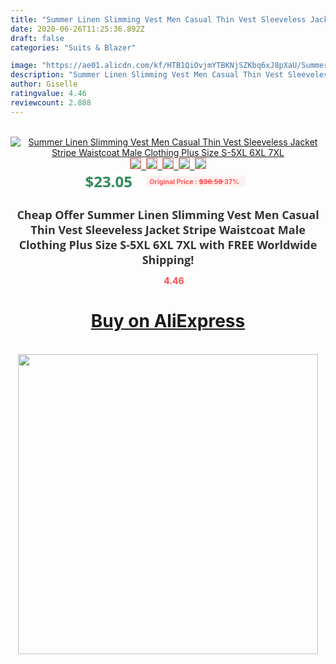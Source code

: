 ```yaml
---
title: "Summer Linen Slimming Vest Men Casual Thin Vest Sleeveless Jacket Stripe Waistcoat Male Clothing Plus Size S-5XL 6XL 7XL"
date: 2020-06-26T11:25:36.892Z
draft: false
categories: "Suits & Blazer"

image: "https://ae01.alicdn.com/kf/HTB1QiOvjmYTBKNjSZKbq6xJ8pXaU/Summer-Linen-Slimming-Vest-Men-Casual-Thin-Vest-Sleeveless-Jacket-Stripe-Waistcoat-Male-Clothing-Plus-Size.jpg"
description: "Summer Linen Slimming Vest Men Casual Thin Vest Sleeveless Jacket Stripe Waistcoat Male Clothing Plus Size S-5XL 6XL 7XL"
author: Giselle
ratingvalue: 4.46
reviewcount: 2.888
---
```

<br>
<div style="text-align: center;">
<a href="https://s.click.aliexpress.com/e/_Am8eRF" target="_blank" rel="nofollow noopener noreferrer"><img alt="Summer Linen Slimming Vest Men Casual Thin Vest Sleeveless Jacket Stripe Waistcoat Male Clothing Plus Size S-5XL 6XL 7XL" class="magnifier-image" src="https://ae01.alicdn.com/kf/HTB1QiOvjmYTBKNjSZKbq6xJ8pXaU/Summer-Linen-Slimming-Vest-Men-Casual-Thin-Vest-Sleeveless-Jacket-Stripe-Waistcoat-Male-Clothing-Plus-Size.jpg_640x640.jpg">
<br>
<img style="border:1px solid salmon" src="https://ae01.alicdn.com/kf/HTB1QiOvjmYTBKNjSZKbq6xJ8pXaU/Summer-Linen-Slimming-Vest-Men-Casual-Thin-Vest-Sleeveless-Jacket-Stripe-Waistcoat-Male-Clothing-Plus-Size.jpg_120x120.jpg">&nbsp;&nbsp;<img style="border:1px solid salmon" src="https://ae01.alicdn.com/kf/HTB1gXbdz3aTBuNjSszfq6xgfpXaC/Summer-Linen-Slimming-Vest-Men-Casual-Thin-Vest-Sleeveless-Jacket-Stripe-Waistcoat-Male-Clothing-Plus-Size.jpg_120x120.jpg">&nbsp;&nbsp;<img style="border:1px solid salmon" src="https://ae01.alicdn.com/kf/HTB1_EahrNuTBuNkHFNRq6A9qpXam/Summer-Linen-Slimming-Vest-Men-Casual-Thin-Vest-Sleeveless-Jacket-Stripe-Waistcoat-Male-Clothing-Plus-Size.jpg_120x120.jpg">&nbsp;&nbsp;<img style="border:1px solid salmon" src="https://ae01.alicdn.com/kf/HTB1idAhz41YBuNjy1zcq6zNcXXaw/Summer-Linen-Slimming-Vest-Men-Casual-Thin-Vest-Sleeveless-Jacket-Stripe-Waistcoat-Male-Clothing-Plus-Size.jpg_120x120.jpg">&nbsp;&nbsp;<img style="border:1px solid salmon" src="https://ae01.alicdn.com/kf/HTB1v978z7SWBuNjSszdq6zeSpXan/Summer-Linen-Slimming-Vest-Men-Casual-Thin-Vest-Sleeveless-Jacket-Stripe-Waistcoat-Male-Clothing-Plus-Size.jpg_120x120.jpg"></a></div><br0>
<div style="text-align: center;"><span style="background-color: white; border: 0px; box-sizing: border-box; color: seagreen; display: inline-block; font-family: &quot;open sans&quot; , &quot;arial&quot; , &quot;helvetica&quot; , sans-serif , &quot;heiti&quot;; font-size: 24px; font-stretch: inherit; font-weight: 700; line-height: inherit; margin: 0px 10px 0px 0px; padding: 0px; vertical-align: middle;">$23.05 </span>
<span style="background: rgb(255 , 241 , 241); border-radius: 3px; border: 0px; box-sizing: border-box; color: #ff4747; display: inline-block; font-family: inherit; font-size: 12px; font-stretch: inherit; font-style: inherit; font-variant: inherit; font-weight: 600; line-height: inherit; margin: 0px; padding: 2px 5px; transform: scale(0.9); vertical-align: middle;">Original Price : <b style="text-decoration: line-through;">$36.59 </b> 37%&nbsp;&nbsp;</span></div>
<h1 style="color: #333333; display: inline-block; font-family: &quot;open sans&quot; , &quot;arial&quot; , &quot;helvetica&quot; , sans-serif , &quot;heiti&quot;; font-size: 18px; font-stretch: inherit; font-weight: 700; text-align: center;">Cheap Offer Summer Linen Slimming Vest Men Casual Thin Vest Sleeveless Jacket Stripe Waistcoat Male Clothing Plus Size S-5XL 6XL 7XL with FREE Worldwide Shipping!</h1>
<div style="color: #ff4747; text-align: center;">
<img src="https://4.bp.blogspot.com/-M0ZcTcb-5uY/XleCXlxnR4I/AAAAAAAAAEc/OrjgMkXV1oMQFaCRZj5HQwOCBcu3w1FegCPcBGAYYCw/s1600/star.png" style="height: 15px;">&nbsp;<b>4.46</b></div>
<div class="button_cont" align="center"><a class="buynow_a" href="https://s.click.aliexpress.com/e/_Am8eRF" target="_blank" rel="nofollow noopener noreferrer"><H1>Buy on AliExpress</H1></a></div><br>
<div class="separator" style="clear: both; text-align: center;">
<img src="https://lh3.googleusercontent.com/-pTy5HemUv9M/XlePHvY0dAI/AAAAAAAAAE4/0nX5iRUoIWY8eMW9Dpxeirr157OZliDIgCLcBGAsYHQ/s1600/badge.gif" width="480">
</div>

